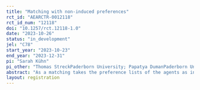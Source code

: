 ```yaml
---
title: "Matching with non-induced preferences"
rct_id: "AEARCTR-0012118"
rct_id_num: "12118"
doi: "10.1257/rct.12118-1.0"
date: "2023-10-26"
status: "in_development"
jel: "C78"
start_year: "2023-10-23"
end_year: "2023-12-31"
pi: "Sarah Kühn"
pi_other: "Thomas StreckPaderborn University; Papatya DumanPaderborn University; Nadja Stroh-MaraunPaderborn University; Britta Hoyer () "
abstract: "As a matching takes the preference lists of the agents as input, the preferences have a leading role in matching experiments. However, the experimenters rely on induced preferences to simulate real-world applications. We investigate participants’ behavior in matching experiments given induced and non-induced preferences. Building on the experiment by Chen and Sönmez (2006), we investigate the most frequently used school choice mechanisms (Boston school choice mechanism, Deferred Acceptance mechanism and Top Trading Cycles mechanism). In our experiment, the monetary incentives are supplemented by incentivizing participants via own preferences. As a main contribution our paper demonstrates how induced and non-induced preferences change the participants behavior (e.g. truth-telling and understanding) given different mechanisms."
layout: registration
---
```


